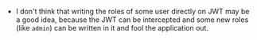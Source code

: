 * I don't think that writing the roles of some user directly on JWT may be a good idea, because the JWT can be intercepted and some new roles (like `admin`) can be written in it and fool the application out.